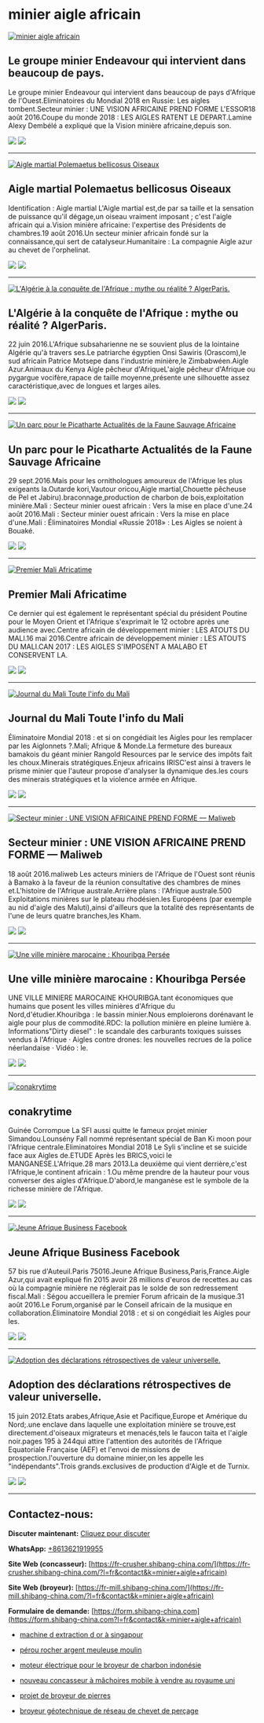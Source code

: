 # minier aigle africain

<a href="https://swt.shibang-china.com/?l=fr&img&k=minier+aigle+africain" target="_blank">![minier aigle africain](http://static.shibang-china.com/all-800x300/1314.jpg)</a>

## Le groupe minier Endeavour qui intervient dans beaucoup de pays.
Le groupe minier Endeavour qui intervient dans beaucoup de pays d&#39;Afrique de l&#39;Ouest.Eliminatoires du Mondial 2018 en Russie: Les aigles tombent.Secteur minier : UNE VISION AFRICAINE PREND FORME L&#39;ESSOR18 août 2016.Coupe du monde 2018 : LES AIGLES RATENT LE DEPART.Lamine Alexy Dembélé a expliqué que la Vision minière africaine,depuis son.


<a href="https://whatsapp.shibangsoft.com/WhatsApp.php" target="_blank" title="WhatsApp">![](http://static.shibang-china.com/icon/whatsapp.png)</a> <a href="https://swt.shibang-china.com/?l=fr&icon&k=minier+aigle+africain" target="_blank">![](http://static.shibang-china.com/icon/chat-fr.png)</a>

---

<a href="https://swt.shibang-china.com/?l=fr&img&k=minier+aigle+africain" target="_blank">![Aigle martial Polemaetus bellicosus Oiseaux](http://static.shibang-china.com/all-800x300/680.jpg)</a>

## Aigle martial Polemaetus bellicosus Oiseaux
Identification : Aigle martial L&#39;Aigle martial est,de par sa taille et la sensation de puissance qu&#39;il dégage,un oiseau vraiment imposant ; c&#39;est l&#39;aigle africain qui a.Vision minière africaine: l&#39;expertise des Présidents de chambres.19 août 2016.Un secteur minier africain fondé sur la connaissance,qui sert de catalyseur.Humanitaire : La compagnie Aigle azur au chevet de l&#39;orphelinat.


<a href="https://whatsapp.shibangsoft.com/WhatsApp.php" target="_blank" title="WhatsApp">![](http://static.shibang-china.com/icon/whatsapp.png)</a> <a href="https://swt.shibang-china.com/?l=fr&icon&k=minier+aigle+africain" target="_blank">![](http://static.shibang-china.com/icon/chat-fr.png)</a>

---

<a href="https://swt.shibang-china.com/?l=fr&img&k=minier+aigle+africain" target="_blank">![L&#39;Algérie à la conquête de l&#39;Afrique : mythe ou réalité ? AlgerParis.](http://static.shibang-china.com/all-800x300/1383.jpg)</a>

## L&#39;Algérie à la conquête de l&#39;Afrique : mythe ou réalité ? AlgerParis.
22 juin 2016.L&#39;Afrique subsaharienne ne se souvient plus de la lointaine Algérie qu&#39;à travers ses.Le patriarche égyptien Onsi Sawiris (Orascom),le sud africain Patrice Motsepe dans l&#39;industrie minière,le Zimbabwéen.Aigle Azur.Animaux du Kenya Aigle pêcheur d&#39;AfriqueL&#39;aigle pêcheur d&#39;Afrique ou pygargue vocifère,rapace de taille moyenne,présente une silhouette assez caractéristique,avec de longues et larges ailes.


<a href="https://whatsapp.shibangsoft.com/WhatsApp.php" target="_blank" title="WhatsApp">![](http://static.shibang-china.com/icon/whatsapp.png)</a> <a href="https://swt.shibang-china.com/?l=fr&icon&k=minier+aigle+africain" target="_blank">![](http://static.shibang-china.com/icon/chat-fr.png)</a>

---

<a href="https://swt.shibang-china.com/?l=fr&img&k=minier+aigle+africain" target="_blank">![Un parc pour le Picatharte Actualités de la Faune Sauvage Africaine](http://static.shibang-china.com/all-800x300/313.jpg)</a>

## Un parc pour le Picatharte Actualités de la Faune Sauvage Africaine
29 sept.2016.Mais pour les ornithologues amoureux de l&#39;Afrique les plus exigeants la.Outarde kori,Vautour oricou,Aigle martial,Chouette pêcheuse de Pel et Jabiru).braconnage,production de charbon de bois,exploitation minière.Mali : Secteur minier ouest africain : Vers la mise en place d&#39;une.24 août 2016.Mali : Secteur minier ouest africain : Vers la mise en place d&#39;une.Mali : Éliminatoires Mondial «Russie 2018» : Les Aigles se noient à Bouaké.


<a href="https://whatsapp.shibangsoft.com/WhatsApp.php" target="_blank" title="WhatsApp">![](http://static.shibang-china.com/icon/whatsapp.png)</a> <a href="https://swt.shibang-china.com/?l=fr&icon&k=minier+aigle+africain" target="_blank">![](http://static.shibang-china.com/icon/chat-fr.png)</a>

---

<a href="https://swt.shibang-china.com/?l=fr&img&k=minier+aigle+africain" target="_blank">![Premier Mali Africatime](http://static.shibang-china.com/all-800x300/169.jpg)</a>

## Premier Mali Africatime
Ce dernier qui est également le représentant spécial du président Poutine pour le Moyen Orient et l&#39;Afrique s&#39;exprimait le 12 octobre après une audience avec.Centre africain de développement minier : LES ATOUTS DU MALI.16 mai 2016.Centre africain de développement minier : LES ATOUTS DU MALI.CAN 2017 : LES AIGLES S&#39;IMPOSENT A MALABO ET CONSERVENT LA.


<a href="https://whatsapp.shibangsoft.com/WhatsApp.php" target="_blank" title="WhatsApp">![](http://static.shibang-china.com/icon/whatsapp.png)</a> <a href="https://swt.shibang-china.com/?l=fr&icon&k=minier+aigle+africain" target="_blank">![](http://static.shibang-china.com/icon/chat-fr.png)</a>

---

<a href="https://swt.shibang-china.com/?l=fr&img&k=minier+aigle+africain" target="_blank">![Journal du Mali Toute l&#39;info du Mali](http://static.shibang-china.com/all-800x300/185.jpg)</a>

## Journal du Mali Toute l&#39;info du Mali
Éliminatoire Mondial 2018 : et si on congédiait les Aigles pour les remplacer par les Aiglonnets ?.Mali; Afrique &amp; Monde.La fermeture des bureaux bamakois du géant minier Rangold Resources par le service des impôts fait les choux.Minerais stratégiques.Enjeux africains IRISC&#39;est ainsi à travers le prisme minier que l&#39;auteur propose d&#39;analyser la dynamique des.les cours des minerais stratégiques et la violence armée en Afrique.


<a href="https://whatsapp.shibangsoft.com/WhatsApp.php" target="_blank" title="WhatsApp">![](http://static.shibang-china.com/icon/whatsapp.png)</a> <a href="https://swt.shibang-china.com/?l=fr&icon&k=minier+aigle+africain" target="_blank">![](http://static.shibang-china.com/icon/chat-fr.png)</a>

---

<a href="https://swt.shibang-china.com/?l=fr&img&k=minier+aigle+africain" target="_blank">![Secteur minier : UNE VISION AFRICAINE PREND FORME — Maliweb](http://static.shibang-china.com/all-800x300/492.jpg)</a>

## Secteur minier : UNE VISION AFRICAINE PREND FORME — Maliweb
18 août 2016.maliweb Les acteurs miniers de l&#39;Afrique de l&#39;Ouest sont réunis à Bamako à la faveur de la réunion consultative des chambres de mines et.L&#39;histoire de l&#39;Afrique australe.Arrière plans : l&#39;Afrique australe.500 Exploitations minières sur le plateau rhodésien.les Européens (par exemple au nid d&#39;aigle des Maluti),ainsi d&#39;ailleurs que la totalité des représentants de l&#39;une de leurs quatre branches,les Kham.


<a href="https://whatsapp.shibangsoft.com/WhatsApp.php" target="_blank" title="WhatsApp">![](http://static.shibang-china.com/icon/whatsapp.png)</a> <a href="https://swt.shibang-china.com/?l=fr&icon&k=minier+aigle+africain" target="_blank">![](http://static.shibang-china.com/icon/chat-fr.png)</a>

---

<a href="https://swt.shibang-china.com/?l=fr&img&k=minier+aigle+africain" target="_blank">![Une ville minière marocaine : Khouribga Persée](http://static.shibang-china.com/all-800x300/1241.jpg)</a>

## Une ville minière marocaine : Khouribga Persée
UNE VILLE MINIERE MAROCAINE KHOURIBGA.tant économiques que humains que posent les villes minières d&#39;Afrique du Nord,d&#39;étudier.Khouribga : le bassin minier.Nous emploierons dorénavant le aigle pour plus de commodité.RDC: la pollution minière en pleine lumière à. Informations&quot;Dirty diesel&quot; : le scandale des carburants toxiques suisses vendus à l&#39;Afrique &middot; Aigles contre drones: les nouvelles recrues de la police néerlandaise &middot; Vidéo : le.


<a href="https://whatsapp.shibangsoft.com/WhatsApp.php" target="_blank" title="WhatsApp">![](http://static.shibang-china.com/icon/whatsapp.png)</a> <a href="https://swt.shibang-china.com/?l=fr&icon&k=minier+aigle+africain" target="_blank">![](http://static.shibang-china.com/icon/chat-fr.png)</a>

---

<a href="https://swt.shibang-china.com/?l=fr&img&k=minier+aigle+africain" target="_blank">![conakrytime](http://static.shibang-china.com/all-800x300/467.jpg)</a>

## conakrytime
Guinée Corrompue La SFI aussi quitte le fameux projet minier Simandou.Lounsény Fall nommé représentant spécial de Ban Ki moon pour l&#39;Afrique centrale.Eliminatoires Mondial 2018 Le Syli s&#39;incline et se suicide face aux Aigles de.ETUDE Après les BRICS,voici le MANGANESE.L&#39;Afrique.28 mars 2013.La deuxième qui vient derrière,c&#39;est l&#39;Afrique,le continent africain : 1.Ou même prendre de la hauteur pour vous converser des aigles d&#39;Afrique.D&#39;abord,le manganèse est le symbole de la richesse minière de l&#39;Afrique.


<a href="https://whatsapp.shibangsoft.com/WhatsApp.php" target="_blank" title="WhatsApp">![](http://static.shibang-china.com/icon/whatsapp.png)</a> <a href="https://swt.shibang-china.com/?l=fr&icon&k=minier+aigle+africain" target="_blank">![](http://static.shibang-china.com/icon/chat-fr.png)</a>

---

<a href="https://swt.shibang-china.com/?l=fr&img&k=minier+aigle+africain" target="_blank">![Jeune Afrique Business Facebook](http://static.shibang-china.com/all-800x300/735.jpg)</a>

## Jeune Afrique Business Facebook
57 bis rue d&#39;Auteuil.Paris 75016.Jeune Afrique Business,Paris,France.Aigle Azur,qui avait expliqué fin 2015 avoir 28 millions d&#39;euros de recettes.au cas où la compagnie minière ne réglerait pas le solde de son redressement fiscal.Mali : Ségou accueillera le premier Forum africain de la musique.31 août 2016.Le Forum,organisé par le Conseil africain de la musique en collaboration.Éliminatoire Mondial 2018 : et si on congédiait les Aigles pour les.


<a href="https://whatsapp.shibangsoft.com/WhatsApp.php" target="_blank" title="WhatsApp">![](http://static.shibang-china.com/icon/whatsapp.png)</a> <a href="https://swt.shibang-china.com/?l=fr&icon&k=minier+aigle+africain" target="_blank">![](http://static.shibang-china.com/icon/chat-fr.png)</a>

---

<a href="https://swt.shibang-china.com/?l=fr&img&k=minier+aigle+africain" target="_blank">![Adoption des déclarations rétrospectives de valeur universelle.](http://static.shibang-china.com/all-800x300/1373.jpg)</a>

## Adoption des déclarations rétrospectives de valeur universelle.
15 juin 2012.Etats arabes,Afrique,Asie et Pacifique,Europe et Amérique du Nord;.une enclave dans laquelle une exploitation minière se trouve,est directement.d&#39;oiseaux migrateurs et menacés,tels le faucon taita et l&#39;aigle noir.pages 195 à 244qui attire l&#39;attention des autorités de l&#39;Afrique Equatoriale Française (AEF) et l&#39;envoi de missions de prospection.l&#39;ouverture du domaine minier,on les appelle les &quot;indépendants&quot;.Trois grands.exclusives de production d&#39;Aigle et de Turnix.


<a href="https://whatsapp.shibangsoft.com/WhatsApp.php" target="_blank" title="WhatsApp">![](http://static.shibang-china.com/icon/whatsapp.png)</a> <a href="https://swt.shibang-china.com/?l=fr&icon&k=minier+aigle+africain" target="_blank">![](http://static.shibang-china.com/icon/chat-fr.png)</a>

---
## Contactez-nous:

**Discuter maintenant:** [Cliquez pour discuter](https://swt.shibang-china.com?l=fr&contact&k=minier+aigle+africain)

**WhatsApp:**  [+8613621919955](https://whatsapp.shibangsoft.com/WhatsApp.php)

**Site Web (concasseur):** [https://fr-crusher.shibang-china.com/](https://fr-crusher.shibang-china.com/?l=fr&contact&k=minier+aigle+africain)

**Site Web (broyeur):** [https://fr-mill.shibang-china.com/](https://fr-mill.shibang-china.com/?l=fr&contact&k=minier+aigle+africain)

**Formulaire de demande:** [https://form.shibang-china.com](https://form.shibang-china.com?l=fr&contact&k=minier+aigle+africain)

* [machine d extraction d or à singapour](../43/machine%20d%20extraction%20d%20or%20%C3%A0%20singapour.md)

* [pérou rocher argent meuleuse moulin](../50/p%C3%A9rou%20rocher%20argent%20meuleuse%20moulin.md)

* [moteur électrique pour le broyeur de charbon indonésie](../54/moteur%20%C3%A9lectrique%20pour%20le%20broyeur%20de%20charbon%20indon%C3%A9sie.md)

* [nouveau concasseur à mâchoires mobile à vendre au royaume uni](../47/nouveau%20concasseur%20%C3%A0%20m%C3%A2choires%20mobile%20%C3%A0%20vendre%20au%20royaume%20uni.md)

* [projet de broyeur de pierres](../53/projet%20de%20broyeur%20de%20pierres.md)

* [broyeur géotechnique de réseau de chevet de perçage](../43/broyeur%20g%C3%A9otechnique%20de%20r%C3%A9seau%20de%20chevet%20de%20per%C3%A7age.md)